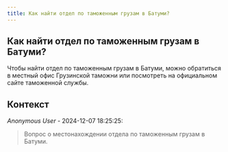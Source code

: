 ```yaml
---
title: Как найти отдел по таможенным грузам в Батуми?
---
```


## Как найти отдел по таможенным грузам в Батуми?

Чтобы найти отдел по таможенным грузам в Батуми, можно обратиться в местный офис Грузинской таможни или посмотреть на официальном сайте таможенной службы.

## Контекст

_Anonymous User_ - 2024-12-07 18:25:25:

> Вопрос о местонахождении отдела по таможенным грузам в Батуми.
